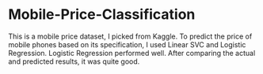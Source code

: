 # Mobile-Price-Classification

This is a mobile price dataset, I picked from Kaggle. To predict the price of mobile phones based on its specification, I used Linear SVC and Logistic Regression. Logistic Regression performed well. After comparing the actual and predicted results, it was quite good.
